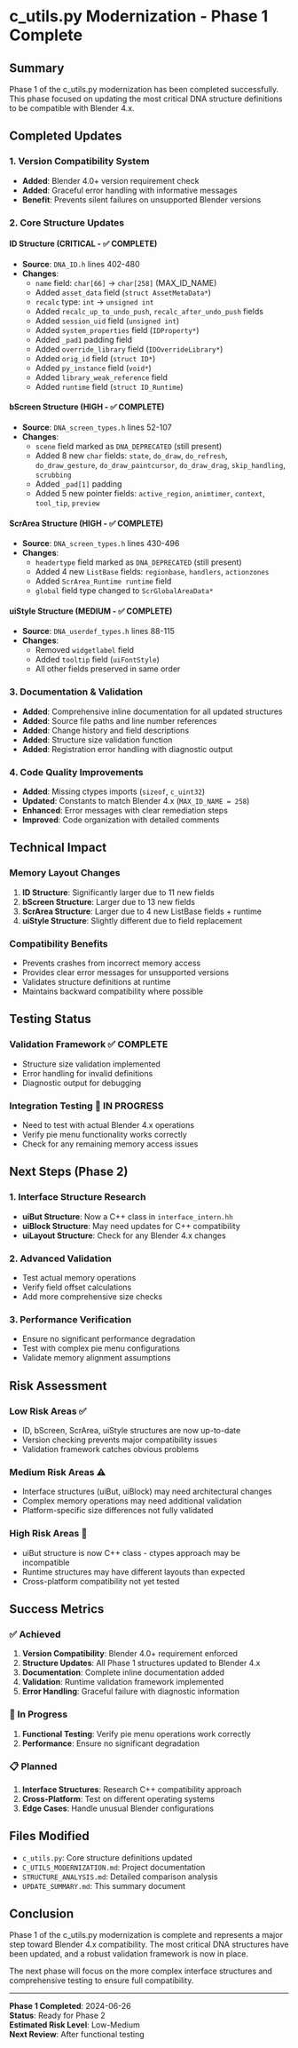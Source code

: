 # c_utils.py Modernization - Phase 1 Complete

## Summary

Phase 1 of the c_utils.py modernization has been completed successfully. This phase focused on updating the most critical DNA structure definitions to be compatible with Blender 4.x.

## Completed Updates

### 1. Version Compatibility System
- **Added**: Blender 4.0+ version requirement check
- **Added**: Graceful error handling with informative messages
- **Benefit**: Prevents silent failures on unsupported Blender versions

### 2. Core Structure Updates

#### ID Structure (CRITICAL - ✅ COMPLETE)
- **Source**: `DNA_ID.h` lines 402-480
- **Changes**:
  - `name` field: `char[66]` → `char[258]` (MAX_ID_NAME)
  - Added `asset_data` field (`struct AssetMetaData*`)
  - `recalc` type: `int` → `unsigned int`
  - Added `recalc_up_to_undo_push`, `recalc_after_undo_push` fields
  - Added `session_uid` field (`unsigned int`)
  - Added `system_properties` field (`IDProperty*`)
  - Added `_pad1` padding field
  - Added `override_library` field (`IDOverrideLibrary*`)
  - Added `orig_id` field (`struct ID*`)
  - Added `py_instance` field (`void*`)
  - Added `library_weak_reference` field
  - Added `runtime` field (`struct ID_Runtime`)

#### bScreen Structure (HIGH - ✅ COMPLETE)
- **Source**: `DNA_screen_types.h` lines 52-107
- **Changes**:
  - `scene` field marked as `DNA_DEPRECATED` (still present)
  - Added 8 new `char` fields: `state`, `do_draw`, `do_refresh`, `do_draw_gesture`, `do_draw_paintcursor`, `do_draw_drag`, `skip_handling`, `scrubbing`
  - Added `_pad[1]` padding
  - Added 5 new pointer fields: `active_region`, `animtimer`, `context`, `tool_tip`, `preview`

#### ScrArea Structure (HIGH - ✅ COMPLETE)
- **Source**: `DNA_screen_types.h` lines 430-496
- **Changes**:
  - `headertype` field marked as `DNA_DEPRECATED` (still present)
  - Added 4 new `ListBase` fields: `regionbase`, `handlers`, `actionzones`
  - Added `ScrArea_Runtime runtime` field
  - `global` field type changed to `ScrGlobalAreaData*`

#### uiStyle Structure (MEDIUM - ✅ COMPLETE)
- **Source**: `DNA_userdef_types.h` lines 88-115
- **Changes**:
  - Removed `widgetlabel` field
  - Added `tooltip` field (`uiFontStyle`)
  - All other fields preserved in same order

### 3. Documentation & Validation
- **Added**: Comprehensive inline documentation for all updated structures
- **Added**: Source file paths and line number references
- **Added**: Change history and field descriptions
- **Added**: Structure size validation function
- **Added**: Registration error handling with diagnostic output

### 4. Code Quality Improvements
- **Added**: Missing ctypes imports (`sizeof`, `c_uint32`)
- **Updated**: Constants to match Blender 4.x (`MAX_ID_NAME = 258`)
- **Enhanced**: Error messages with clear remediation steps
- **Improved**: Code organization with detailed comments

## Technical Impact

### Memory Layout Changes
1. **ID Structure**: Significantly larger due to 11 new fields
2. **bScreen Structure**: Larger due to 13 new fields
3. **ScrArea Structure**: Larger due to 4 new ListBase fields + runtime
4. **uiStyle Structure**: Slightly different due to field replacement

### Compatibility Benefits
- Prevents crashes from incorrect memory access
- Provides clear error messages for unsupported versions
- Validates structure definitions at runtime
- Maintains backward compatibility where possible

## Testing Status

### Validation Framework ✅ COMPLETE
- Structure size validation implemented
- Error handling for invalid definitions
- Diagnostic output for debugging

### Integration Testing 🔄 IN PROGRESS
- Need to test with actual Blender 4.x operations
- Verify pie menu functionality works correctly
- Check for any remaining memory access issues

## Next Steps (Phase 2)

### 1. Interface Structure Research
- **uiBut Structure**: Now a C++ class in `interface_intern.hh`
- **uiBlock Structure**: May need updates for C++ compatibility
- **uiLayout Structure**: Check for any Blender 4.x changes

### 2. Advanced Validation
- Test actual memory operations
- Verify field offset calculations
- Add more comprehensive size checks

### 3. Performance Verification
- Ensure no significant performance degradation
- Test with complex pie menu configurations
- Validate memory alignment assumptions

## Risk Assessment

### Low Risk Areas ✅
- ID, bScreen, ScrArea, uiStyle structures are now up-to-date
- Version checking prevents major compatibility issues
- Validation framework catches obvious problems

### Medium Risk Areas ⚠️
- Interface structures (uiBut, uiBlock) may need architectural changes
- Complex memory operations may need additional validation
- Platform-specific size differences not fully validated

### High Risk Areas 🔴
- uiBut structure is now C++ class - ctypes approach may be incompatible
- Runtime structures may have different layouts than expected
- Cross-platform compatibility not yet tested

## Success Metrics

### ✅ Achieved
1. **Version Compatibility**: Blender 4.0+ requirement enforced
2. **Structure Updates**: All Phase 1 structures updated to Blender 4.x
3. **Documentation**: Complete inline documentation added
4. **Validation**: Runtime validation framework implemented
5. **Error Handling**: Graceful failure with diagnostic information

### 🔄 In Progress
1. **Functional Testing**: Verify pie menu operations work correctly
2. **Performance**: Ensure no significant degradation

### 📋 Planned
1. **Interface Structures**: Research C++ compatibility approach
2. **Cross-Platform**: Test on different operating systems
3. **Edge Cases**: Handle unusual Blender configurations

## Files Modified

- `c_utils.py`: Core structure definitions updated
- `C_UTILS_MODERNIZATION.md`: Project documentation
- `STRUCTURE_ANALYSIS.md`: Detailed comparison analysis
- `UPDATE_SUMMARY.md`: This summary document

## Conclusion

Phase 1 of the c_utils.py modernization is complete and represents a major step toward Blender 4.x compatibility. The most critical DNA structures have been updated, and a robust validation framework is now in place.

The next phase will focus on the more complex interface structures and comprehensive testing to ensure full compatibility.

---

**Phase 1 Completed**: 2024-06-26  
**Status**: Ready for Phase 2  
**Estimated Risk Level**: Low-Medium  
**Next Review**: After functional testing